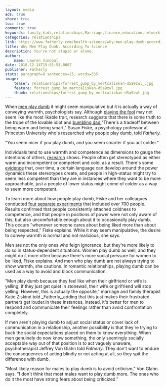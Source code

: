 ```yaml
---
layout: media
ads: true
share: true
toc: true
comments: true
keywords: family,kids,relationships,Marriage,finance,education,networking
categories: relationships
link: https://www.fatherly.com/health-science/why-men-play-dumb-according-to-science/
title: Why Men Play Dumb, According To Science
description: You're not stupid or alone.
author: 
    name: Lauren Vinopal
date: 2018-12-14T15:51:53.000Z
publisher: Fatherly
stats: paragraph=8 sentences=25, words=535
image:
    teaser: relationships/forrest_gump_by_mertcaliskan-d5a9zwl_.jpg
    feature: forrest_gump_by_mertcaliskan-d5a9zwl.jpg
    thumb: relationships/forrest_gump_by_mertcaliskan-d5a9zwl.jpg
---
```

When [men play dumb](https://www.fatherly.com/love-money/small-dumb-things-hurting-marriage/) it might seem manipulative but it is actually a way of conveying warmth, psychologists say. Although [playing the fool](https://www.fatherly.com/play/57-funny-jokes-kids-adults-who-like-dumb-jokes/) may not seem like the most likable trait, research suggests that there is some truth to the trope of the lovable idiot and [bumbling dad.](https://www.fatherly.com/play/2018-super-bowl-commercials-competent-dads/)"There's a tradeoff between being warm and being smart," Susan Fiske, a psychology professor at Princeton University who's researched why people play dumb, told _Fatherly._

"You seem nicer if you play dumb, and you seem smarter if you act colder."

Individuals tend to use warmth and competence as dimensions to gauge the intentions of others, [research](http://psycnet.apa.org/record/2007-05059-005) shows. People often get stereotyped as either warm and incompetent or competent and cold, as a result. There's some [evidence](http://psycnet.apa.org/record/2011-23347-001) that, over time, a certain language can develop around the power dynamics these stereotypes create, and people in high-status might try to seem less competent than they are in instances where they want to be more approachable, just a people of lower status might come of colder as a way to seem more competent.

To learn more about how people play dumb, Fiske and her colleagues conducted [four separate experiments](https://www.sciencedaily.com/releases/2016/03/160315120943.htm) that included over 700 people. Results confirmed that people consistently attached coldness to competence, and that people in positions of power were not only aware of this, but also uncomfortable enough about it to occasionally play dumb. This occurs "whenever someone cares about being liked more than about being respected," Fiske explains. While it may seem manipulative, the desire to convey warmth is normal and not malicious, she says.

Men are not the only ones who feign ignorance, but they're more likely to do so in status-dependent situations. Women play dumb as well, and they might do it more often because there's more social pressure for women to be liked, Fiske explains. And men who play dumb are not always trying to show warmth, she cautions. In romantic relationships, playing dumb can be used as a way to avoid and block communication.

"Men play dumb because they feel like when their girlfriend or wife is yelling, if they just get quiet in stonewall, their wife or girlfriend will stop yelling. However, this is actually the opposite," marriage and family therapist Katie Ziskind told _Fatherly,_adding that this just makes their frustrated partners get louder.In these instances, instead, it's better for men to respond and communicate their feelings rather than avoid confrontation completely.

If men aren't playing dumb to adjust social status or cover lack of communication in a relationship, another possibility is that they're trying to buck the social expectations placed on them to know everything. When men genuinely do now know something, the only seemingly socially acceptable way out of that position is to act vaguely unaware, psychotherapist Jeffrey Von Glahn told _Fatherly_. They don't want to endure the consequences of acting blindly or not acting at all, so they spit the difference with dumb.

"Most likely reason for males to play dumb is to avoid criticism," Von Glahn says. "I don't think that most males want to play dumb more. The ones who do it the most have strong fears about being criticized."
